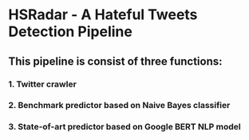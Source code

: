 # HSRadar - A Hateful Tweets Detection Pipeline
## This pipeline is consist of three functions:
### 1. Twitter crawler
### 2. Benchmark predictor based on Naive Bayes classifier
### 3. State-of-art predictor based on Google BERT NLP model
